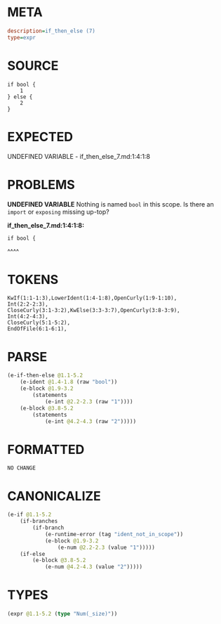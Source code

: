 # META
~~~ini
description=if_then_else (7)
type=expr
~~~
# SOURCE
~~~roc
if bool {
	1
} else {
	2
}
~~~
# EXPECTED
UNDEFINED VARIABLE - if_then_else_7.md:1:4:1:8
# PROBLEMS
**UNDEFINED VARIABLE**
Nothing is named `bool` in this scope.
Is there an `import` or `exposing` missing up-top?

**if_then_else_7.md:1:4:1:8:**
```roc
if bool {
```
   ^^^^


# TOKENS
~~~zig
KwIf(1:1-1:3),LowerIdent(1:4-1:8),OpenCurly(1:9-1:10),
Int(2:2-2:3),
CloseCurly(3:1-3:2),KwElse(3:3-3:7),OpenCurly(3:8-3:9),
Int(4:2-4:3),
CloseCurly(5:1-5:2),
EndOfFile(6:1-6:1),
~~~
# PARSE
~~~clojure
(e-if-then-else @1.1-5.2
	(e-ident @1.4-1.8 (raw "bool"))
	(e-block @1.9-3.2
		(statements
			(e-int @2.2-2.3 (raw "1"))))
	(e-block @3.8-5.2
		(statements
			(e-int @4.2-4.3 (raw "2")))))
~~~
# FORMATTED
~~~roc
NO CHANGE
~~~
# CANONICALIZE
~~~clojure
(e-if @1.1-5.2
	(if-branches
		(if-branch
			(e-runtime-error (tag "ident_not_in_scope"))
			(e-block @1.9-3.2
				(e-num @2.2-2.3 (value "1")))))
	(if-else
		(e-block @3.8-5.2
			(e-num @4.2-4.3 (value "2")))))
~~~
# TYPES
~~~clojure
(expr @1.1-5.2 (type "Num(_size)"))
~~~
